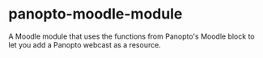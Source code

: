 panopto-moodle-module
=====================

A Moodle module that uses the functions from Panopto's Moodle block to let you add a Panopto webcast as a resource.
